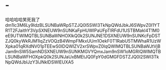 # -
哈哈哈哈笑死我了
dm1lc3M6Ly9ldzBLSUNBaWRpSTZJQ0l5SWl3TkNpQWdJbkJ6SWpvZ0l1YTR1T2FJaithY3VpSXNEUW9nSUNKaFpHUWlPaUFpTlRFdU1USTBMakl4T1M0eE9UTWlMQTBLSUNBaWNHOXlkQ0k2SUNJNE1DSXNEUW9nSUNKcFpDSTZJQ0kyWkRJM1lqZzVOQzB4WmpFMkxUUm1OekF0T1RabU5TMWhaR1UzWXpka01qRXdNV01pTEEwS0lDQWlZV2xrSWpvZ0lqQWlMQTBLSUNBaWJtVjBJam9nSW5SamNDSXNEUW9nSUNKMGVYQmxJam9nSW1oMGRIQWlMQTBLSUNBaWFHOXpkQ0k2SUNJaUxBMEtJQ0FpY0dGMGFDSTZJQ0l2SWl3TkNpQWdJblJzY3lJNklDSWlEUXA5
